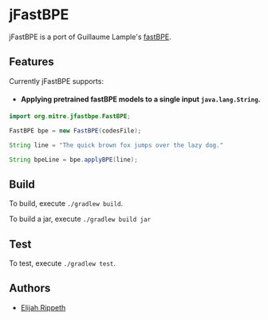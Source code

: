 # jFastBPE

jFastBPE is a port of Guillaume Lample's [fastBPE](https://github.com/glample/fastBPE). 

## Features

Currently jFastBPE supports:

- #### Applying pretrained fastBPE models to a single input `java.lang.String`.

```java
import org.mitre.jfastbpe.FastBPE;

FastBPE bpe = new FastBPE(codesFile);

String line = "The quick brown fox jumps over the lazy dog."

String bpeLine = bpe.applyBPE(line);
```

## Build

To build, execute `./gradlew build`.

To build a jar, execute `./gradlew build jar`

## Test

To test, execute `./gradlew test`.

## Authors

- [Elijah Rippeth](mailto:erippeth@mitre.org)
